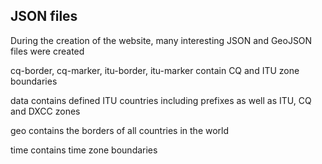 ## JSON files

During the creation of the website, many interesting JSON and GeoJSON files were created

cq-border, cq-marker, itu-border, itu-marker contain CQ and ITU zone boundaries

data contains defined ITU countries including prefixes as well as ITU, CQ and DXCC zones

geo contains the borders of all countries in the world

time contains time zone boundaries